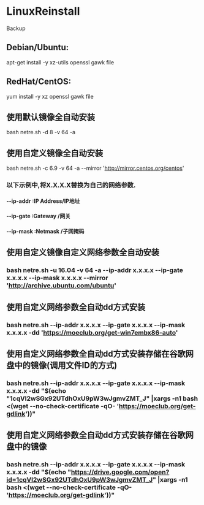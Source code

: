 # LinuxReinstall
Backup
## Debian/Ubuntu:
apt-get install -y xz-utils openssl gawk file
 
## RedHat/CentOS:
yum install -y xz openssl gawk file

## 使用默认镜像全自动安装
bash netre.sh -d 8 -v 64 -a
 
## 使用自定义镜像全自动安装
bash netre.sh -c 6.9 -v 64 -a --mirror 'http://mirror.centos.org/centos'
 
### 以下示例中,将X.X.X.X替换为自己的网络参数.
#### --ip-addr :IP Address/IP地址
#### --ip-gate :Gateway   /网关
#### --ip-mask :Netmask   /子网掩码
 
## 使用自定义镜像自定义网络参数全自动安装
### bash netre.sh -u 16.04 -v 64 -a --ip-addr x.x.x.x --ip-gate x.x.x.x --ip-mask x.x.x.x --mirror 'http://archive.ubuntu.com/ubuntu'
 
## 使用自定义网络参数全自动dd方式安装
### bash netre.sh --ip-addr x.x.x.x --ip-gate x.x.x.x --ip-mask x.x.x.x -dd 'https://moeclub.org/get-win7embx86-auto'
 
## 使用自定义网络参数全自动dd方式安装存储在谷歌网盘中的镜像(调用文件ID的方式)
### bash netre.sh --ip-addr x.x.x.x --ip-gate x.x.x.x --ip-mask x.x.x.x -dd "$(echo "1cqVl2wSGx92UTdhOxU9pW3wJgmvZMT_J" |xargs -n1 bash <(wget --no-check-certificate -qO- 'https://moeclub.org/get-gdlink'))"
 
## 使用自定义网络参数全自动dd方式安装存储在谷歌网盘中的镜像
### bash netre.sh --ip-addr x.x.x.x --ip-gate x.x.x.x --ip-mask x.x.x.x -dd "$(echo "https://drive.google.com/open?id=1cqVl2wSGx92UTdhOxU9pW3wJgmvZMT_J" |xargs -n1 bash <(wget --no-check-certificate -qO- 'https://moeclub.org/get-gdlink'))"
